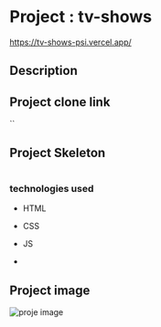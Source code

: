 # Project : tv-shows
https://tv-shows-psi.vercel.app/
## Description

## Project clone link
``
## Project Skeleton
```

```
### technologies used
- HTML
- CSS

- JS
-
## Project image
![proje image](https://github.com/eypbatihan/mobiversite-task/blob/main/src/assets/task.png)
